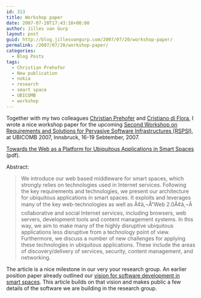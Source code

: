 ```yaml
---
id: 313
title: Workshop paper
date: 2007-07-20T17:43:18+00:00
author: Jilles van Gurp
layout: post
guid: http://blog.jillesvangurp.com/2007/07/20/workshop-paper/
permalink: /2007/07/20/workshop-paper/
categories:
  - Blog Posts
tags:
  - Christian Prehofer
  - New publication
  - nokia
  - research
  - smart space
  - UBICOMB
  - workshop
---
```

Together with my two colleagues [Christian Prehofer](http://www.prehofer.de) and [Cristiano di Flora](http://research.nokia.com/people/cristiano_di_flora/index.html), I wrote a nice workshop paper for the upcoming [Second Workshop on Requirements and Solutions for Pervasive Software Infrastructures (RSPSI)](http://www.igd.fhg.de/igd-a1/RSPSI2/), at UBICOMB 2007, Innsbruck, 16-19 Sebtember, 2007. 

[Towards the Web as a Platform for Ubiquitous Applications in Smart Spaces](http://publications.jillesvangurp.com/WebSmartSpaces.pdf) (pdf).

Abstract:

> We introduce our web based middleware for smart spaces, which strongly relies on technologies used in Internet services. Following the key requirements and
> technologies, we present our architecture for ubiquitous applications in smart spaces. It exploits and leverages many of the key web-technologies as well as Ã¢â‚¬Å“Web 2.0Ã¢â‚¬Â collaborative and social Internet services, including browsers, web servers, development tools and content management systems. In this way, we aim to make many of the highly disruptive ubiquitous applications less disruptive from a technology point of view. Furthermore, we discuss a number of new challenges for applying these technologies in ubiquitous applications. These include the areas of discovery/delivery of services, security, content management, and networking.

The article is a nice milestone in our very your research group. An earlier position paper already outlined our [vision for software development in smart spaces](https://www.jillesvangurp.com/2007/03/21/towards-effective-smart-space-application-development-impediments-and-research-challenges/). This article builds on that vision and makes public a few details of the software we are building in the research group. 

